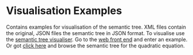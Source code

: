 # Visualisation Examples

Contains examples for visualisation of the semantic tree. XML files contain the
original, JSON files the semantic tree in JSON format. To visualise use the
[semantic tree visualiser](https://github.com/speech-rule-engine/semantic-tree-visualiser).
Go to the
[web front end](http://speech-rule-engine.github.io/semantic-tree-visualiser/visualise.html)
and enter an example. Or got [click here](https://speech-rule-engine.github.io/semantic-tree-visualiser/visualise.html?110000111100x%20%3D%20-b%20%5Cpm%20%5Cfrac%7B%5Csqrt%7Bb%5E2-4ac%7D%7D%7B2a%7D)
and browse the semantic tree for the quadratic equation.
